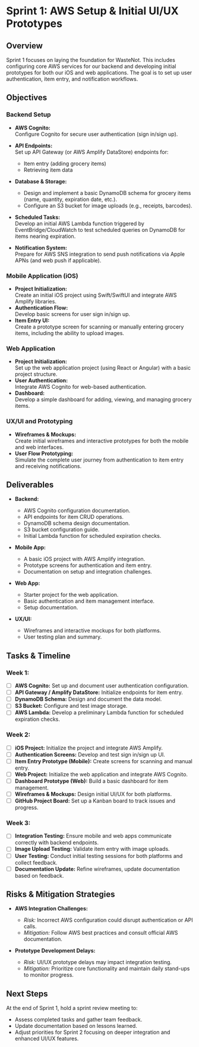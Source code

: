 # Sprint 1: AWS Setup & Initial UI/UX Prototypes

## Overview

Sprint 1 focuses on laying the foundation for WasteNot. This includes configuring core AWS services for our backend and developing initial prototypes for both our iOS and web applications. The goal is to set up user authentication, item entry, and notification workflows.

## Objectives

### Backend Setup

- **AWS Cognito:**  
  Configure Cognito for secure user authentication (sign in/sign up).

- **API Endpoints:**  
  Set up API Gateway (or AWS Amplify DataStore) endpoints for:

  - Item entry (adding grocery items)
  - Retrieving item data

- **Database & Storage:**

  - Design and implement a basic DynamoDB schema for grocery items (name, quantity, expiration date, etc.).
  - Configure an S3 bucket for image uploads (e.g., receipts, barcodes).

- **Scheduled Tasks:**  
  Develop an initial AWS Lambda function triggered by EventBridge/CloudWatch to test scheduled queries on DynamoDB for items nearing expiration.

- **Notification System:**  
  Prepare for AWS SNS integration to send push notifications via Apple APNs (and web push if applicable).

### Mobile Application (iOS)

- **Project Initialization:**  
  Create an initial iOS project using Swift/SwiftUI and integrate AWS Amplify libraries.
- **Authentication Flow:**  
  Develop basic screens for user sign in/sign up.
- **Item Entry UI:**  
  Create a prototype screen for scanning or manually entering grocery items, including the ability to upload images.

### Web Application

- **Project Initialization:**  
  Set up the web application project (using React or Angular) with a basic project structure.
- **User Authentication:**  
  Integrate AWS Cognito for web-based authentication.
- **Dashboard:**  
  Develop a simple dashboard for adding, viewing, and managing grocery items.

### UX/UI and Prototyping

- **Wireframes & Mockups:**  
  Create initial wireframes and interactive prototypes for both the mobile and web interfaces.
- **User Flow Prototyping:**  
  Simulate the complete user journey from authentication to item entry and receiving notifications.

## Deliverables

- **Backend:**

  - AWS Cognito configuration documentation.
  - API endpoints for item CRUD operations.
  - DynamoDB schema design documentation.
  - S3 bucket configuration guide.
  - Initial Lambda function for scheduled expiration checks.

- **Mobile App:**

  - A basic iOS project with AWS Amplify integration.
  - Prototype screens for authentication and item entry.
  - Documentation on setup and integration challenges.

- **Web App:**

  - Starter project for the web application.
  - Basic authentication and item management interface.
  - Setup documentation.

- **UX/UI:**
  - Wireframes and interactive mockups for both platforms.
  - User testing plan and summary.

## Tasks & Timeline

### Week 1:

- [ ] **AWS Cognito:** Set up and document user authentication configuration.
- [ ] **API Gateway / Amplify DataStore:** Initialize endpoints for item entry.
- [ ] **DynamoDB Schema:** Design and document the data model.
- [ ] **S3 Bucket:** Configure and test image storage.
- [ ] **AWS Lambda:** Develop a preliminary Lambda function for scheduled expiration checks.

### Week 2:

- [ ] **iOS Project:** Initialize the project and integrate AWS Amplify.
- [ ] **Authentication Screens:** Develop and test sign in/sign up UI.
- [ ] **Item Entry Prototype (Mobile):** Create screens for scanning and manual entry.
- [ ] **Web Project:** Initialize the web application and integrate AWS Cognito.
- [ ] **Dashboard Prototype (Web):** Build a basic dashboard for item management.
- [ ] **Wireframes & Mockups:** Design initial UI/UX for both platforms.
- [ ] **GitHub Project Board:** Set up a Kanban board to track issues and progress.

### Week 3:

- [ ] **Integration Testing:** Ensure mobile and web apps communicate correctly with backend endpoints.
- [ ] **Image Upload Testing:** Validate item entry with image uploads.
- [ ] **User Testing:** Conduct initial testing sessions for both platforms and collect feedback.
- [ ] **Documentation Update:** Refine wireframes, update documentation based on feedback.

## Risks & Mitigation Strategies

- **AWS Integration Challenges:**

  - _Risk:_ Incorrect AWS configuration could disrupt authentication or API calls.
  - _Mitigation:_ Follow AWS best practices and consult official AWS documentation.

- **Prototype Development Delays:**
  - _Risk:_ UI/UX prototype delays may impact integration testing.
  - _Mitigation:_ Prioritize core functionality and maintain daily stand-ups to monitor progress.

## Next Steps

At the end of Sprint 1, hold a sprint review meeting to:

- Assess completed tasks and gather team feedback.
- Update documentation based on lessons learned.
- Adjust priorities for Sprint 2 focusing on deeper integration and enhanced UI/UX features.
